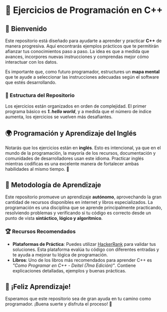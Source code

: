# 📌 Ejercicios de Programación en C++

## 👋 Bienvenido

Este repositorio está diseñado para ayudarte a aprender y practicar **C++** de manera progresiva. Aquí encontrarás ejemplos prácticos que te permitirán afianzar tus conocimientos paso a paso. La idea es que a medida que avances, incorpores nuevas instrucciones y comprendas mejor cómo interactuar con los datos.

Es importante que, como futuro programador, estructures un **mapa mental** que te ayude a seleccionar las instrucciones adecuadas según el software que estés desarrollando.

### 📂 Estructura del Repositorio
Los ejercicios están organizados en orden de complejidad. El primer programa básico es ***1. hello world***, y a medida que el número de índice aumenta, los ejercicios se vuelven más desafiantes.

## 🌍 Programación y Aprendizaje del Inglés

Notarás que los ejercicios están en **inglés**. Esto es intencional, ya que en el mundo de la programación, la mayoría de los recursos, documentación y comunidades de desarrolladores usan este idioma. Practicar inglés mientras codificas es una excelente manera de fortalecer ambas habilidades al mismo tiempo. 📙

## 📖 Metodología de Aprendizaje

Este repositorio promueve un aprendizaje **autónomo**, aprovechando la gran cantidad de recursos disponibles en internet y libros especializados. La programación es una disciplina que se aprende principalmente practicando, resolviendo problemas y verificando si tu código es correcto desde un punto de vista **sintáctico, lógico y algorítmico**.

### 🏆 Recursos Recomendados

- **Plataformas de Práctica**: Puedes utilizar [HackerRank](https://www.hackerrank.com/) para validar tus soluciones. Esta plataforma evalúa tu código con diferentes entradas y te ayuda a mejorar tu lógica de programación.
- **Libros**: Uno de los libros más recomendados para aprender C++ es *"Como Programar en C++ - Deitel (7ma Edición)"*. Contiene explicaciones detalladas, ejemplos y buenas prácticas.

## 🚀 ¡Feliz Aprendizaje!

Esperamos que este repositorio sea de gran ayuda en tu camino como programador. ¡Buena suerte y disfruta el proceso! 🎯


